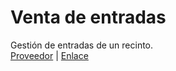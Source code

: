 # Venta de entradas
Gestión de entradas de un recinto.  
[Proveedor](https://app.infinityfree.net/login) | [Enlace](http://ventaentradas.42web.io)
